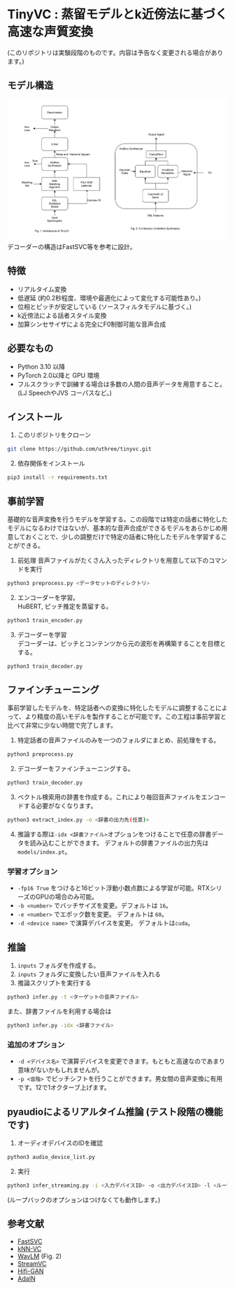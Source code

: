 # TinyVC : 蒸留モデルとk近傍法に基づく高速な声質変換
(このリポジトリは実験段階のものです。内容は予告なく変更される場合があります。)

## モデル構造
![Architecture](../images/tinyvc_architecture.png)
デコーダーの構造はFastSVC等を参考に設計。

## 特徴
- リアルタイム変換
- 低遅延 (約0.2秒程度、環境や最適化によって変化する可能性あり。)
- 位相とピッチが安定している (ソースフィルタモデルに基づく。)
- k近傍法による話者スタイル変換
- 加算シンセサイザによる完全にF0制御可能な音声合成

## 必要なもの
- Python 3.10 以降
- PyTorch 2.0以降と GPU 環境
- フルスクラッチで訓練する場合は多数の人間の音声データを用意すること。(LJ SpeechやJVS コーパスなど。)

## インストール
1. このリポジトリをクローン
```sh
git clone https://github.com/uthree/tinyvc.git
```
2. 依存関係をインストール
```sh
pip3 install -r requirements.txt
```

## 事前学習
基礎的な音声変換を行うモデルを学習する。この段階では特定の話者に特化したモデルになるわけではないが、基本的な音声合成ができるモデルをあらかじめ用意しておくことで、少しの調整だけで特定の話者に特化したモデルを学習することができる。

1. 前処理
音声ファイルがたくさん入ったディレクトリを用意して以下のコマンドを実行
```sh
python3 preprocess.py <データセットのディレクトリ>
```

2. エンコーダーを学習。  
HuBERT, ピッチ推定を蒸留する。
```sh
python3 train_encoder.py
```

3. デコーダーを学習  
デコーダーは、ピッチとコンテンツから元の波形を再構築することを目標とする。

```sh
python3 train_decoder.py
```

## ファインチューニング
事前学習したモデルを、特定話者への変換に特化したモデルに調整することによって、より精度の高いモデルを製作することが可能です。この工程は事前学習と比べて非常に少ない時間で完了します。
1. 特定話者の音声ファイルのみを一つのフォルダにまとめ、前処理をする。
```sh
python3 preprocess.py
```

2. デコーダーをファインチューニングする。
```sh
python3 train_decoder.py
```
3. ベクトル検索用の辞書を作成する。これにより毎回音声ファイルをエンコードする必要がなくなります。
```sh
python3 extract_index.py -o <辞書の出力先(任意)>
```
4. 推論する際は`-idx <辞書ファイル>`オプションをつけることで任意の辞書データを読み込むことができます。
デフォルトの辞書ファイルの出力先は `models/index.pt`。

### 学習オプション
- `-fp16 True` をつけると16ビット浮動小数点数による学習が可能。RTXシリーズのGPUの場合のみ可能。
- `-b <number>` でバッチサイズを変更。デフォルトは `16`。
- `-e <number>` でエポック数を変更。 デフォルトは `60`。
- `-d <device name>` で演算デバイスを変更。 デフォルトは`cuda`。

## 推論
1. `inputs` フォルダを作成する。
2. `inputs` フォルダに変換したい音声ファイルを入れる
3. 推論スクリプトを実行する
```sh
python3 infer.py -t <ターゲットの音声ファイル>
```
また、辞書ファイルを利用する場合は
```sh
python3 infer.py -idx <辞書ファイル>
```

### 追加のオプション
- `-d <デバイス名>` で演算デバイスを変更できます。もともと高速なのであまり意味がないかもしれませんが。
- `-p <音階>` でピッチシフトを行うことができます。男女間の音声変換に有用です。12で1オクターブ上げます。

## pyaudioによるリアルタイム推論 (テスト段階の機能です)
1. オーディオデバイスのIDを確認
```sh
python3 audio_device_list.py
```

2. 実行
```sh
python3 infer_streaming.py -i <入力デバイスID> -o <出力デバイスID> -l <ループバックデバイスID> -t <ターゲットの音声ファイル>
```
(ループバックのオプションはつけなくても動作します。)

## 参考文献
- [FastSVC](https://arxiv.org/abs/2011.05731)
- [kNN-VC](https://arxiv.org/abs/2305.18975)
- [WavLM](https://arxiv.org/pdf/2110.13900.pdf) (Fig. 2)
- [StreamVC](https://arxiv.org/abs/2401.03078v1)
- [Hifi-GAN](https://arxiv.org/abs/2010.05646)
- [AdaIN](https://arxiv.org/abs/1703.06868)
